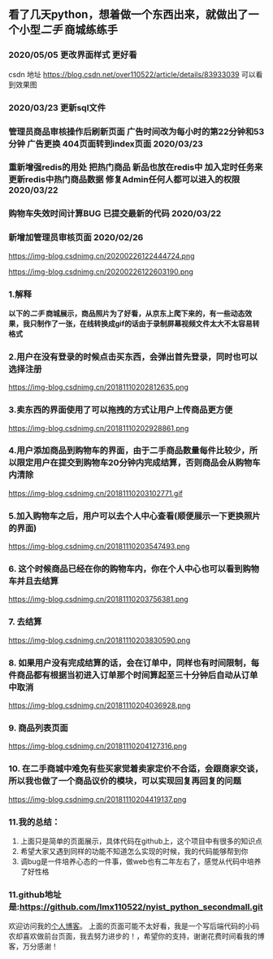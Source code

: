 ## 看了几天python，想着做一个东西出来，就做出了一个小型*二手* 商城练练手
### 2020/05/05 更改界面样式 更好看
csdn 地址 https://blog.csdn.net/over110522/article/details/83933039 可以看到效果图
### 2020/03/23 更新sql文件

### 管理员商品审核操作后刷新页面 广告时间改为每小时的第22分钟和53分钟 广告更换 404页面转到index页面 2020/03/23
### 重新增强redis的用处 把热门商品 新品也放在redis中 加入定时任务来更新redis中热门商品数据 修复Admin任何人都可以进入的权限 2020/03/22

### 购物车失效时间计算BUG 已提交最新的代码 2020/03/22
### 新增加管理员审核页面 2020/02/26

https://img-blog.csdnimg.cn/20200226122444724.png

https://img-blog.csdnimg.cn/20200226122603190.png
### 1.解释 
**以下的*二手* 商城展示，商品照片为了好看，从京东上爬下来的，有一些动态效果，我只制作了一张，在线转换成gif的话由于录制屏幕视频文件太大不太容易转格式**

### 2.用户在没有登录的时候点击买东西，会弹出首先登录，同时也可以选择注册
https://img-blog.csdnimg.cn/20181110202812635.png
### 3.卖东西的界面使用了可以拖拽的方式让用户上传商品更方便
https://img-blog.csdnimg.cn/20181110202928861.png
### 4.用户添加商品到购物车的界面，由于二手商品数量每件比较少，所以限定用户在提交到购物车20分钟内完成结算，否则商品会从购物车内清除
https://img-blog.csdnimg.cn/20181110203102771.gif
### 5.加入购物车之后，用户可以去个人中心查看(顺便展示一下更换照片的界面)
https://img-blog.csdnimg.cn/20181110203547493.png
### 6. 这个时候商品已经在你的购物车内，你在个人中心也可以看到购物车并且去结算

https://img-blog.csdnimg.cn/20181110203756381.png
### 7. 去结算
https://img-blog.csdnimg.cn/20181110203830590.png
### 8. 如果用户没有完成结算的话，会在订单中，同样也有时间限制，每件商品都有根据当初进入订单那个时间算起至三十分钟后自动从订单中取消
https://img-blog.csdnimg.cn/20181110204036928.png
### 9. 商品列表页面
https://img-blog.csdnimg.cn/20181110204127316.png
### 10. 在二手商城中难免有些买家觉着卖家定价不合适，会跟商家交谈，所以我也做了一个商品议价的模块，可以实现回复再回复的问题
https://img-blog.csdnimg.cn/20181110204419137.png
### 11.我的总结：

 1. 上面只是简单的页面展示，具体代码在github上，这个项目中有很多的知识点
 2. 希望大家又遇到同样的功能不知道怎么实现的时候，我的代码能够帮到你
 3. 调bug是一件培养心态的一件事，做web也有二年左右了，感觉从代码中培养了好性格

### 11.github地址是:https://github.com/lmx110522/nyist_python_secondmall.git
欢迎访问我的[个人博客](https://www.limaozhan.cn)。
上面的页面可能不太好看，我是一个写后端代码的小码农却喜欢做前台页面，我去努力进步的！，希望你的支持，谢谢花费时间看我的博客，万分感谢！
